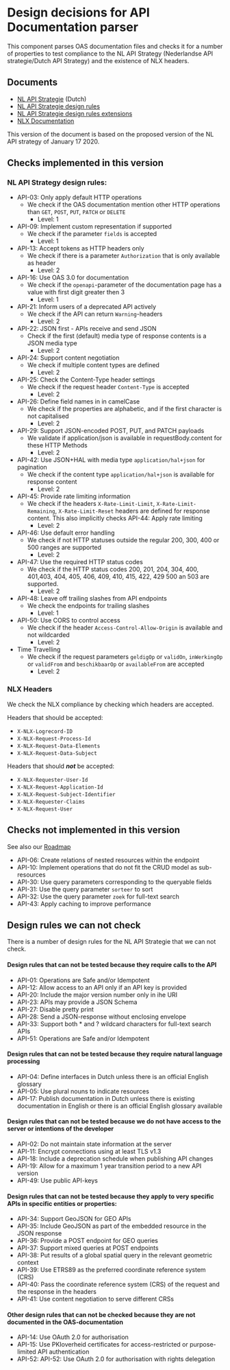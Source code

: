 # Design decisions for API Documentation parser
This component parses OAS documentation files and checks it for a number of properties to test compliance to the NL API Strategy (Nederlandse API strategie/Dutch API Strategy)
and the existence of NLX headers.

## Documents

- [NL API Strategie](https://docs.geostandaarden.nl/api/vv-hr-API-Strategie-20200117/) (Dutch) 
- [NL API Strategie design rules](https://docs.geostandaarden.nl/api/vv-st-API-Designrules-20200117/)
- [NL API Strategie design rules extensions](https://docs.geostandaarden.nl/api/cv-hr-API-Strategie-ext-20200117/)
- [NLX Documentation](https://docs.nlx.io/reference-information/transaction-log-headers/)

This version of the document is based on the proposed version of the NL API strategy of January 17 2020.

## Checks implemented in this version

### NL API Strategy design rules:

- API-03: Only apply default HTTP operations
    - We check if the OAS documentation mention other HTTP operations than `GET`, `POST`, `PUT`, `PATCH` or `DELETE`
        - Level: 1
- API-09: Implement custom representation if supported
    - We check if the parameter `fields` is accepted
        - Level: 1
- API-13: Accept tokens as HTTP headers only
    - We check if there is a parameter `Authorization` that is only available as header
        - Level: 2
- API-16: Use OAS 3.0 for documentation
    - We check if the `openapi`-parameter of the documentation page has a value with first digit greater then 3
        - Level: 1
- API-21: Inform users of a deprecated API actively
    -   We check if the API can return `Warning`-headers
        - Level: 2
- API-22: JSON first - APIs receive and send JSON
    - Check if the first (default) media type of response contents is a JSON media type
        - Level: 2
- API-24: Support content negotiation
    - We check if multiple content types are defined
        - Level: 2
- API-25: Check the Content-Type header settings
    - We check if the request header `Content-Type` is accepted
        - Level: 2
- API-26: Define field names in in camelCase
    - We check if the properties are alphabetic, and if the first character is not capitalised
        - Level: 2
- API-29: Support JSON-encoded POST, PUT, and PATCH payloads
    - We validate if application/json is available in requestBody.content for these HTTP Methods
        - Level: 2
- API-42: Use JSON+HAL with media type `application/hal+json` for pagination
    - We check if the content type `application/hal+json` is available for response content
        - Level: 2
- API-45: Provide rate limiting information
    - We check if the headers `X-Rate-Limit-Limit`, `X-Rate-Limit-Remaining`, `X-Rate-Limit-Reset` headers are defined for response content. This also implicitly checks API-44: Apply rate limiting
        - Level: 2
- API-46: Use default error handling
    - We check if not HTTP statuses outside the regular 200, 300, 400 or 500 ranges are supported
        - Level: 2
- API-47: Use the required HTTP status codes
    - We check if the HTTP status codes 200, 201, 204, 304, 400, 401,403, 404, 405, 406, 409, 410, 415, 422, 429 500 an 503 are supported.
        - Level: 2
- API-48: Leave off trailing slashes from API endpoints
    - We check the endpoints for trailing slashes
        - Level: 1
- API-50: Use CORS to control access
    - We check if the header `Access-Control-Allow-Origin` is available and not wildcarded
        - Level: 2
- Time Travelling
    - We check if the request parameters `geldigOp` or `validOn`, `inWerkingOp` or `validFrom` and `beschikbaarOp` or `availableFrom` are accepted
        - Level: 2

### NLX Headers

We check the NLX compliance by checking which headers are accepted.

Headers that should be accepted:
- `X-NLX-Logrecord-ID`
- `X-NLX-Request-Process-Id`
- `X-NLX-Request-Data-Elements`
- `X-NLX-Request-Data-Subject`

Headers that should ***not*** be accepted:
- `X-NLX-Requester-User-Id`
- `X-NLX-Request-Application-Id`
- `X-NLX-Request-Subject-Identifier`
- `X-NLX-Requester-Claims`
- `X-NLX-Request-User`

## Checks not implemented in this version
See also our [Roadmap](ROADMAP.md)
- API-06: Create relations of nested resources within the endpoint
- API-10: Implement operations that do not fit the CRUD model as sub-resources
- API-30: Use query parameters corresponding to the queryable fields
- API-31: Use the query parameter `sorteer` to sort
- API-32: Use the query parameter `zoek` for full-text search
- API-43: Apply caching to improve performance

## Design rules we can not check
There is a number of design rules for the NL API Strategie that we can not check.

#### Design rules that can not be tested because they require calls to the API
- API-01: Operations are Safe and/or Idempotent
- API-12: Allow access to an API only if an API key is provided
- API-20: Include the major version number only in ihe URI
- API-23: APIs may provide a JSON Schema
- API-27: Disable pretty print
- API-28: Send a JSON-response without enclosing envelope
- API-33: Support both * and ? wildcard characters for full-text search APIs
- API-51: Operations are Safe and/or Idempotent


#### Design rules that can not be tested because they require natural language processing
- API-04: Define interfaces in Dutch unless there is an official English glossary
- API-05: Use plural nouns to indicate resources
- API-17: Publish documentation in Dutch unless there is existing documentation in English or there is an official English glossary available

#### Design rules that can not be tested because we do not have access to the server or intentions of the developer
- API-02: Do not maintain state information at the server
- API-11: Encrypt connections using at least TLS v1.3
- API-18: Include a deprecation schedule when publishing API changes
- API-19: Allow for a maximum 1 year transition period to a new API version
- API-49: Use public API-keys

#### Design rules that can not be tested because they apply to very specific APIs in specific entities or properties:
- API-34: Support GeoJSON for GEO APIs
- API-35: Include GeoJSON as part of the embedded resource in the JSON response
- API-36: Provide a POST endpoint for GEO queries
- API-37: Support mixed queries at POST endpoints
- API-38: Put results of a global spatial query in the relevant geometric context
- API-39: Use ETRS89 as the preferred coordinate reference system (CRS)
- API-40: Pass the coordinate reference system (CRS) of the request and the response in the headers
- API-41: Use content negotiation to serve different CRSs

#### Other design rules that can not be checked because they are not documented in the OAS-documentation
- API-14: Use OAuth 2.0 for authorisation
- API-15: Use PKIoverheid certificates for access-restricted or purpose-limited API authentication
- API-52: API-52: Use OAuth 2.0 for authorisation with rights delegation
